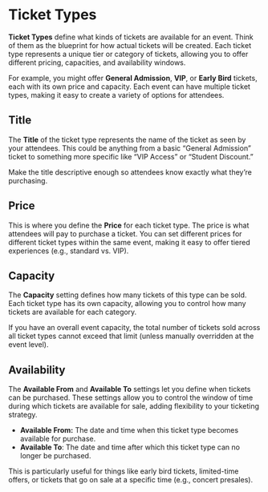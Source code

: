 # Ticket Types
**Ticket Types** define what kinds of tickets are available for an event. Think of them as the blueprint for how actual tickets will be created. Each ticket type represents a unique tier or category of tickets, allowing you to offer different pricing, capacities, and availability windows.

For example, you might offer **General Admission**, **VIP**, or **Early Bird** tickets, each with its own price and capacity. Each event can have multiple ticket types, making it easy to create a variety of options for attendees.

## Title
The **Title** of the ticket type represents the name of the ticket as seen by your attendees. This could be anything from a basic “General Admission” ticket to something more specific like “VIP Access” or “Student Discount.”

Make the title descriptive enough so attendees know exactly what they’re purchasing.

## Price
This is where you define the **Price** for each ticket type. The price is what attendees will pay to purchase a ticket. You can set different prices for different ticket types within the same event, making it easy to offer tiered experiences (e.g., standard vs. VIP).

## Capacity
The **Capacity** setting defines how many tickets of this type can be sold. Each ticket type has its own capacity, allowing you to control how many tickets are available for each category.

If you have an overall event capacity, the total number of tickets sold across all ticket types cannot exceed that limit (unless manually overridden at the event level).

## Availability
The **Available From** and **Available To** settings let you define when tickets can be purchased. These settings allow you to control the window of time during which tickets are available for sale, adding flexibility to your ticketing strategy.

- **Available From:** The date and time when this ticket type becomes available for purchase.
- **Available To**: The date and time after which this ticket type can no longer be purchased.

This is particularly useful for things like early bird tickets, limited-time offers, or tickets that go on sale at a specific time (e.g., concert presales).
